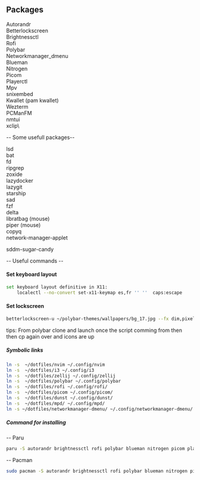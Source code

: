 ## Packages
Autorandr\
Betterlockscreen\
Brightnessctl\
Rofi\
Polybar\
Networkmanager_dmenu\
Blueman\
Nitrogen\
Picom\
Playerctl\
Mpv\
snixembed\
Kwallet (pam kwallet)\
Wezterm\
PCManFM\
nmtui\
xclip\


-- Some usefull packages--

lsd\
bat\
fd\
ripgrep\
zoxide\
lazydocker\
lazygit\
starship\
sad\
fzf\
delta\
libratbag (mouse)\
piper (mouse)\
copyq\
network-manager-applet


sddm-sugar-candy



-- Useful commands --

#### Set keyboard layout
```sh 
set keyboard layout definitive in X11:
    localectl --no-convert set-x11-keymap es,fr '' ''  caps:escape
```

#### Set lockscreen
```sh
betterlockscreen-u ~/polybar-themes/wallpapers/bg_17.jpg --fx dim,pixel
```


tips: From polybar clone and launch once the script comming from then then cp again over and icons are up

##### Symbolic links
```sh
ln -s  ~/dotfiles/nvim ~/.config/nvim
ln -s  ~/dotfiles/i3 ~/.config/i3
ln -s  ~/dotfiles/zellij ~/.config/zellij
ln -s  ~/dotfiles/polybar ~/.config/polybar
ln -s  ~/dotfiles/rofi ~/.config/rofi/
ln -s  ~/dotfiles/picom ~/.config/picom/
ln -s  ~/dotfiles/dunst ~/.config/dunst/
ln -s  ~/dotfiles/mpd/ ~/.config/mpd/
ln -s ~/dotfiles/networkmanager-dmenu/ ~/.config/networkmanager-dmenu/
```

##### Command for installing

-- Paru
```sh
paru -S autorandr brightnessctl rofi polybar blueman nitrogen picom playerctl mpv snixembed kwallet-pam wezterm pcmanfm nmtui xclip lsd bat fd ripgrep zoxide lazydocker lazygit starship sad fzf delta libratbag piper copyq network-manager-applet bob docker sddm-sugar-candy kwalletmanager 1password discord firefox spectacle spotify pavucontrol arandr microsoft-edge-stable-bin surrealist rustup go gcc cmake meld nvidia xournal freeoffice
```


-- Pacman
```sh
sudo pacman -S autorandr brightnessctl rofi polybar blueman nitrogen picom playerctl mpv kwallet-pam wezterm pcmanfm xclip lsd batcmdfd ripgrep zoxide lazygit starship sad fzf libratbag piper copyq network-manager-applet bob docker kwalletmanager discord firefox spectacle pavucontrol arandr rustup go gcc cmake meld nvidia xournal
```
